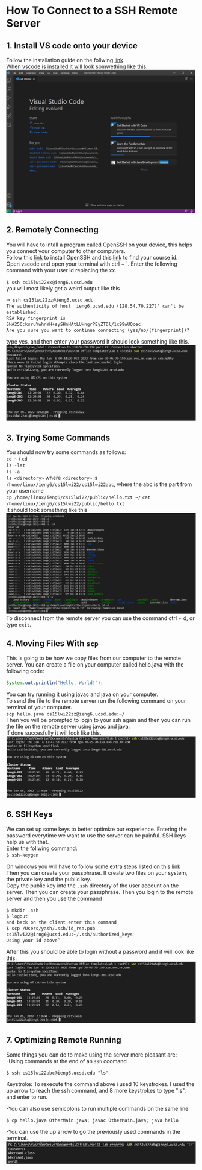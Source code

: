 # How To Connect to a SSH Remote Server
## 1. Install VS code onto your device
Follow the installation guide on the follwing [link](https://code.visualstudio.com/). \
When vscode is installed it will look somwething like this. \
![Image](lab1week2/ss1.png)

## 2. Remotely Connecting
You will have to intall a program called OpenSSH on your device, this helps you connect your computer to other computers. \
Follow this [link](https://docs.microsoft.com/en-us/windows-server/administration/openssh/openssh_install_firstuse) to install OpenSSH and this [link](https://sdacs.ucsd.edu/~icc/index.php) to find your course id. \
Open vscode and open your terminal with ctrl + `. Enter the following command with your user id replacing the xx.

`$ ssh cs15lwi22xx@ieng6.ucsd.edu` \
you will most likely get a weird output like this
```
⤇ ssh cs15lwi22zz@ieng6.ucsd.edu
The authenticity of host 'ieng6.ucsd.edu (128.54.70.227)' can't be established.
RSA key fingerprint is SHA256:ksruYwhnYH+sySHnHAtLUHngrPEyZTDl/1x99wUQcec.
Are you sure you want to continue connecting (yes/no/[fingerprint])? 
```
type yes, and then enter your password 
It should look something like this. \
![Image](lab1week2/ss3.png)

## 3. Trying Some Commands
You should now try some commands as follows: \
`cd ~` \ 
`cd` \
`ls -lat` \
`ls -a` \
`ls <directory>` where `<directory>` is `/home/linux/ieng6/cs15lwi22/cs15lwi22abc`, where the abc is the part from your username \
`cp /home/linux/ieng6/cs15lwi22/public/hello.txt ~/`
`cat /home/linux/ieng6/cs15lwi22/public/hello.txt` \
It should look something like this \
![Image](lab1week2/ss4.png)
To disconnect from the remote server you can use the command ctrl + d, or type `exit`.

## 4. Moving Files With `scp`
This is going to be how we copy files from our computer to the remote server. You can create a file on your computer called hello.java with the following code:
```java
System.out.println("Hello, World!");
```
You can try running it using javac and java on your computer. \
To send the file to the remote server run the following command on your terminal of your computer. \
`scp hello.java cs15lwi22zz@ieng6.ucsd.edu:~/` \
Then you will be prompted to login to your ssh again and then you can run the file on the remote server using javac and java. \
If done succesfully it will look like this. \
![Image](lab1week2/ss5.png)

## 6. SSH Keys
We can set up some keys to better optimize our experience. Entering the password everytime we want to use the server can be painful. SSH keys help us with that. \
Enter the follwing command: \
`$ ssh-keygen`  

On windows you will have to follow some extra steps listed on this [link](https://docs.microsoft.com/en-us/windows-server/administration/openssh/openssh_keymanagement#user-key-generation) \
Then you can create your passphrase.
It create two files on your system, the private key and the public key. \
Copy the public key into the `.ssh` directory of the user account on the server. 
Then you can create your passphrase.
Then you login to the remote server and then you use the command
```
$ mkdir .ssh
$ logout
and back on the client enter this command
$ scp /Users/yash/.ssh/id_rsa.pub cs15lwi22@irng6@ucsd.edu:~/.ssh/authorized_keys
Using your id above^
``` 

After this you should be able to login without a password and it will look like this. 
![Image](lab1week2/ss7.png)

## 7. Optimizing Remote Running
Some things you can do to make using the server more pleasant are: \
-Using commands at the end of an `ssh` coomand 
```
$ ssh cs15lwi22abc@ieng6.ucsd.edu "ls"
```
Keystroke: To rexecute the command above i used 10 keystrokes. I used the up arrow to reach the ssh command, and 8 more keystrokes to type "ls", and enter to run. 

-You can also use semicolons to run multiple commands on the same line 
```
$ cp hello.java OtherMain.java; javac OtherMain.java; java hello
```
-You can use the up arrow to go the previously used commands in the terminal.
![Image](lab1week2/ss9.png)







